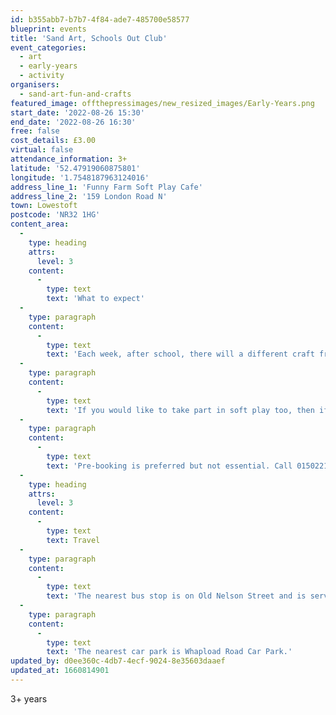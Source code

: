 ```yaml
---
id: b355abb7-b7b7-4f84-ade7-485700e58577
blueprint: events
title: 'Sand Art, Schools Out Club'
event_categories:
  - art
  - early-years
  - activity
organisers:
  - sand-art-fun-and-crafts
featured_image: offthepressimages/new_resized_images/Early-Years.png
start_date: '2022-08-26 15:30'
end_date: '2022-08-26 16:30'
free: false
cost_details: £3.00
virtual: false
attendance_information: 3+
latitude: '52.47919060875801'
longitude: '1.7548187963124016'
address_line_1: 'Funny Farm Soft Play Cafe'
address_line_2: '159 London Road N'
town: Lowestoft
postcode: 'NR32 1HG'
content_area:
  -
    type: heading
    attrs:
      level: 3
    content:
      -
        type: text
        text: 'What to expect'
  -
    type: paragraph
    content:
      -
        type: text
        text: 'Each week, after school, there will a different craft from Sand Art to Sand Bottles, Pebble Pets / Trolls!.'
  -
    type: paragraph
    content:
      -
        type: text
        text: 'If you would like to take part in soft play too, then if you book both Sand Art Schools Out and Soft Play sessions together it is only £5!'
  -
    type: paragraph
    content:
      -
        type: text
        text: 'Pre-booking is preferred but not essential. Call 01502217989 to book your place.'
  -
    type: heading
    attrs:
      level: 3
    content:
      -
        type: text
        text: Travel
  -
    type: paragraph
    content:
      -
        type: text
        text: 'The nearest bus stop is on Old Nelson Street and is serviced by the Coastal Clipper and Coastlink bus.'
  -
    type: paragraph
    content:
      -
        type: text
        text: 'The nearest car park is Whapload Road Car Park.'
updated_by: d0ee360c-4db7-4ecf-9024-8e35603daaef
updated_at: 1660814901
---
```

3+ years